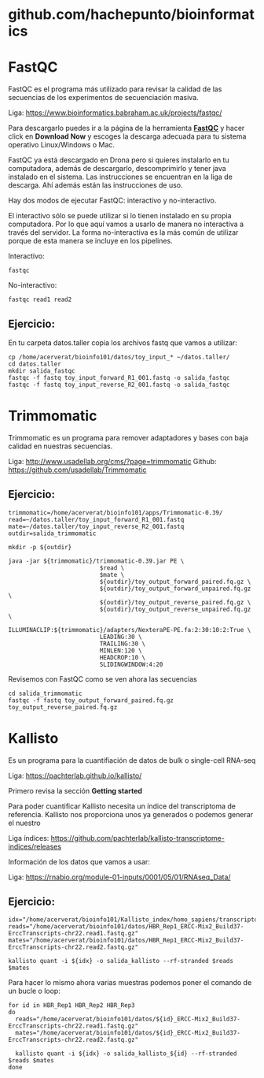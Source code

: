 # github.com/hachepunto/bioinformatics

# FastQC

FastQC es el programa más utilizado para revisar la calidad de las secuencias de los experimentos de secuenciación masiva.

Liga: https://www.bioinformatics.babraham.ac.uk/projects/fastqc/

Para descargarlo puedes ir a la página de la herramienta [**FastQC**](https://www.bioinformatics.babraham.ac.uk/projects/fastqc/) y hacer click en <b>Download Now</b> y escoges la descarga adecuada para tu sistema operativo Linux/Windows o Mac. 
	
FastQC ya está descargado en Drona pero si quieres instalarlo en tu computadora, además de descargarlo, descomprimirlo y tener java instalado en el sistema. Las instrucciones se encuentran en la liga de descarga. Ahí además están las instrucciones de uso.
	
Hay dos modos de ejecutar FastQC: interactivo y no-interactivo. 
	
El interactivo sólo se puede utilizar si lo tienen instalado en su propia computadora. Por lo que aquí vamos a usarlo de manera no interactiva a través del servidor. La forma no-interactiva es la más común de utilizar porque de esta manera se incluye en los pipelines.
	
Interactivo:

```
fastqc
```

No-interactivo: 

```
fastqc read1 read2
```

## Ejercicio:

En tu carpeta datos.taller copia los archivos fastq que vamos a utilizar:

```
cp /home/acerverat/bioinfo101/datos/toy_input_* ~/datos.taller/
cd datos.taller
mkdir salida_fastqc
fastqc -f fastq toy_input_forward_R1_001.fastq -o salida_fastqc
fastqc -f fastq toy_input_reverse_R2_001.fastq -o salida_fastqc
```
	

	
# Trimmomatic

Trimmomatic es un programa para remover adaptadores y bases con baja calidad en nuestras secuencias.

Liga: http://www.usadellab.org/cms/?page=trimmomatic
Github: https://github.com/usadellab/Trimmomatic

## Ejercicio:

```
trimmomatic=/home/acerverat/bioinfo101/apps/Trimmomatic-0.39/
read=~/datos.taller/toy_input_forward_R1_001.fastq
mate=~/datos.taller/toy_input_reverse_R2_001.fastq
outdir=salida_trimmomatic

mkdir -p ${outdir}

java -jar ${trimmomatic}/trimmomatic-0.39.jar PE \
					      $read \
					      $mate \
					      ${outdir}/toy_output_forward_paired.fq.gz \
					      ${outdir}/toy_output_forward_unpaired.fq.gz \
					      ${outdir}/toy_output_reverse_paired.fq.gz \
					      ${outdir}/toy_output_reverse_unpaired.fq.gz \
					      ILLUMINACLIP:${trimmomatic}/adapters/NexteraPE-PE.fa:2:30:10:2:True \
					      LEADING:30 \
					      TRAILING:30 \
					      MINLEN:120 \
					      HEADCROP:10 \
					      SLIDINGWINDOW:4:20 
```

Revisemos con FastQC como se ven ahora las secuencias

```
cd salida_trimmomatic
fastqc -f fastq toy_output_forward_paired.fq.gz toy_output_reverse_paired.fq.gz
```

# Kallisto

Es un programa para la cuantifiación de datos de bulk o single-cell RNA-seq

Liga: https://pachterlab.github.io/kallisto/

Primero revisa la sección <b>Getting started</b>

Para poder cuantificar Kallisto necesita un índice del transcriptoma de referencia. Kallisto nos proporciona unos ya generados o podemos generar el nuestro

Liga índices: https://github.com/pachterlab/kallisto-transcriptome-indices/releases

Información de los datos que vamos a usar:

Liga: https://rnabio.org/module-01-inputs/0001/05/01/RNAseq_Data/

## Ejercicio:

```
idx="/home/acerverat/bioinfo101/Kallisto_index/homo_sapiens/transcriptome_chr22.idx"
reads="/home/acerverat/bioinfo101/datos/HBR_Rep1_ERCC-Mix2_Build37-ErccTranscripts-chr22.read1.fastq.gz"
mates="/home/acerverat/bioinfo101/datos/HBR_Rep1_ERCC-Mix2_Build37-ErccTranscripts-chr22.read2.fastq.gz"

kallisto quant -i ${idx} -o salida_kallisto --rf-stranded $reads $mates
```

Para hacer lo mismo ahora varias muestras podemos poner el comando de un bucle o loop:

```
for id in HBR_Rep1 HBR_Rep2 HBR_Rep3
do
  reads="/home/acerverat/bioinfo101/datos/${id}_ERCC-Mix2_Build37-ErccTranscripts-chr22.read1.fastq.gz"
  mates="/home/acerverat/bioinfo101/datos/${id}_ERCC-Mix2_Build37-ErccTranscripts-chr22.read2.fastq.gz"
  
  kallisto quant -i ${idx} -o salida_kallisto_${id} --rf-stranded $reads $mates
done
```

